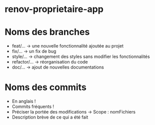 
# renov-proprietaire-app

# Noms des branches
- feat/...   -> une nouvelle fonctionnalité ajoutée au projet
- fix/...    -> un fix de bug
- style/...  -> changement des styles sans modifier les fonctionnalités
- refactor/... -> réorganisation du code
- doc/... -> ajout de nouvelles documentations

# Noms des commits
- En anglais !
- Commits fréquents !
- Préciser la portée des modifications -> Scope : nomFichiers
- Description brève de ce qui a été fait
